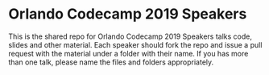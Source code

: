 # Orlando Codecamp 2019 Speakers
This is the shared repo for Orlando Codecamp 2019 Speakers talks code, slides and other material.
Each speaker should fork the repo and issue a pull request with the material under a folder with their name. 
If you has more than one talk, please name the files and folders appropriately.
